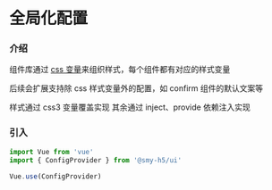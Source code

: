# 全局化配置

### 介绍

组件库通过 [css 变量](https://developer.mozilla.org/zh-CN/docs/Web/CSS/Using_CSS_custom_properties)来组织样式，每个组件都有对应的样式变量

后续会扩展支持除 css 样式变量外的配置，如 confirm 组件的默认文案等

样式通过 css3 变量覆盖实现
其余通过 inject、provide 依赖注入实现

### 引入

```js
import Vue from 'vue'
import { ConfigProvider } from '@smy-h5/ui'

Vue.use(ConfigProvider)
```
